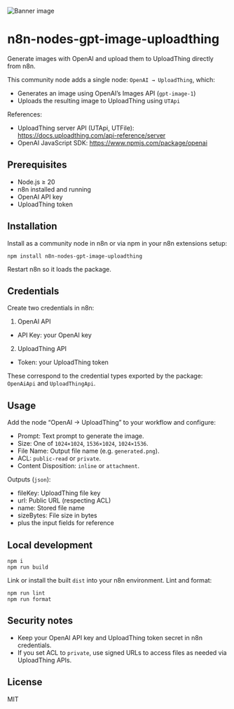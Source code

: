 ![Banner image](https://user-images.githubusercontent.com/10284570/173569848-c624317f-42b1-45a6-ab09-f0ea3c247648.png)

# n8n-nodes-gpt-image-uploadthing

Generate images with OpenAI and upload them to UploadThing directly from n8n.

This community node adds a single node: `OpenAI → UploadThing`, which:
- Generates an image using OpenAI’s Images API (`gpt-image-1`)
- Uploads the resulting image to UploadThing using `UTApi`

References:
- UploadThing server API (UTApi, UTFile): https://docs.uploadthing.com/api-reference/server
- OpenAI JavaScript SDK: https://www.npmjs.com/package/openai

## Prerequisites

- Node.js ≥ 20
- n8n installed and running
- OpenAI API key
- UploadThing token

## Installation

Install as a community node in n8n or via npm in your n8n extensions setup:

```
npm install n8n-nodes-gpt-image-uploadthing
```

Restart n8n so it loads the package.

## Credentials

Create two credentials in n8n:

1) OpenAI API
- API Key: your OpenAI key

2) UploadThing API
- Token: your UploadThing token

These correspond to the credential types exported by the package: `OpenAiApi` and `UploadThingApi`.

## Usage

Add the node “OpenAI → UploadThing” to your workflow and configure:

- Prompt: Text prompt to generate the image.
- Size: One of `1024×1024`, `1536×1024`, `1024×1536`.
- File Name: Output file name (e.g. `generated.png`).
- ACL: `public-read` or `private`.
- Content Disposition: `inline` or `attachment`.

Outputs (`json`):

- fileKey: UploadThing file key
- url: Public URL (respecting ACL)
- name: Stored file name
- sizeBytes: File size in bytes
- plus the input fields for reference

## Local development

```
npm i
npm run build
```

Link or install the built `dist` into your n8n environment. Lint and format:

```
npm run lint
npm run format
```

## Security notes

- Keep your OpenAI API key and UploadThing token secret in n8n credentials.
- If you set ACL to `private`, use signed URLs to access files as needed via UploadThing APIs.

## License

MIT
